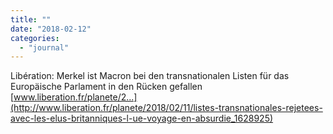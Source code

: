 ```yaml
---
title: ""
date: "2018-02-12"
categories: 
  - "journal"
---
```


Libération: Merkel ist Macron bei den transnationalen Listen für das Europäische Parlament in den Rücken gefallen [www.liberation.fr/planete/2...](http://www.liberation.fr/planete/2018/02/11/listes-transnationales-rejetees-avec-les-elus-britanniques-l-ue-voyage-en-absurdie_1628925)
